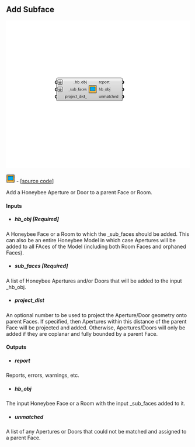 ## Add Subface

![](../../images/components/Add_Subface.png)

![](../../images/icons/Add_Subface.png) - [[source code]](https://github.com/ladybug-tools/honeybee-grasshopper-core/blob/master/honeybee_grasshopper_core/src//HB%20Add%20Subface.py)


Add a Honeybee Aperture or Door to a parent Face or Room. 



#### Inputs
* ##### hb_obj [Required]
A Honeybee Face or a Room to which the _sub_faces should be added. This can also be an entire Honeybee Model in which case Apertures will be added to all FAces of the Model (including both Room Faces and orphaned Faces). 
* ##### sub_faces [Required]
A list of Honeybee Apertures and/or Doors that will be added to the input _hb_obj. 
* ##### project_dist 
An optional number to be used to project the Aperture/Door geometry onto parent Faces. If specified, then Apertures within this distance of the parent Face will be projected and added. Otherwise, Apertures/Doors will only be added if they are coplanar and fully bounded by a parent Face. 

#### Outputs
* ##### report
Reports, errors, warnings, etc. 
* ##### hb_obj
The input Honeybee Face or a Room with the input _sub_faces added to it. 
* ##### unmatched
A list of any Apertures or Doors that could not be matched and assigned to a parent Face. 